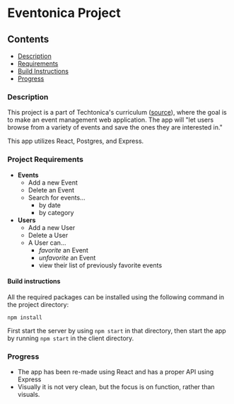 # Eventonica Project

## Contents

  - [Description](#description)
  - [Requirements](#project-requirements)
  - [Build Instructions](#build-instructions)
  - [Progress](#progress)


### Description
This project is a part of Techtonica's curriculum ([source]("https://github.com/Techtonica/curriculum/tree/main/projects/eventonica")), where the goal is to make an event management web application. The app will "let users browse from a variety of events and save the ones they are interested in." 

This app utilizes React, Postgres, and Express.

### Project Requirements

- **Events**
  - Add a new Event
  - Delete an Event
  - Search for events...
    - by date
    - by category
- **Users**
  - Add a new User
  - Delete a User
  - A User can...
    - *favorite* an Event
    - *unfavorite* an Event
    - view their list of previously favorite events

#### Build instructions

All the required packages can be installed using the following command in the project directory:
```
npm install
```

First start the server by using `npm start` in that directory, then start the app by running `npm start` in the client directory.

### Progress

- The app has been re-made using React and has a proper API using Express
- Visually it is not very clean, but the focus is on function, rather than visuals.

  
  

